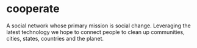 # cooperate
A social network whose primary mission is social change. Leveraging the latest technology we hope to connect people to clean up communities, cities, states, countries and the planet.
